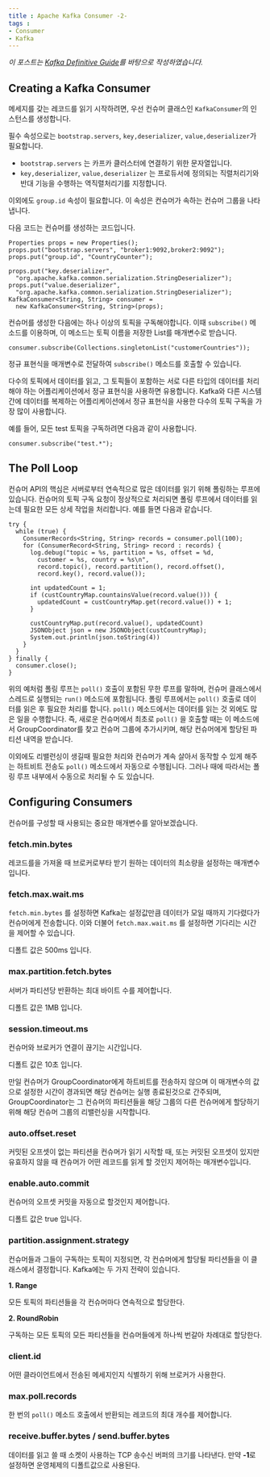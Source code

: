 ```yaml
---
title : Apache Kafka Consumer -2-
tags :
- Consumer
- Kafka
---
```


*이 포스트는 [Kafka Definitive Guide](https://github.com/Avkash/mldl/blob/master/pages/docs/books/confluent-kafka-definitive-guide-complete.pdf)를 바탕으로 작성하였습니다.*

## Creating a Kafka Consumer

메세지를 갖는 레코드를 읽기 시작하려면, 우선 컨슈머 클래스인 `KafkaConsumer`의 인스턴스를 생성합니다.

필수 속성으로는 `bootstrap.servers`, `key,deserializer`, `value,deserializer`가 필요합니다. 

* `bootstrap.servers` 는 카프카 클러스터에 연결하기 위한 문자열입니다.
* `key,deserializer`, `value,deserializer` 는 프로듀서에 정의되는 직렬처리기와 반대 기능을 수행하는 역직렬처리기를 지정합니다.

이외에도 `group.id` 속성이 필요합니다. 이 속성은 컨슈머가 속하는 컨슈머 그룹을 나타냅니다.

다음 코드는 컨슈머를 생성하는 코드입니다.

```
Properties props = new Properties();
props.put("bootstrap.servers", "broker1:9092,broker2:9092");
props.put("group.id", "CountryCounter");

props.put("key.deserializer",
  "org.apache.kafka.common.serialization.StringDeserializer");
props.put("value.deserializer",
  "org.apache.kafka.common.serialization.StringDeserializer");
KafkaConsumer<String, String> consumer =
  new KafkaConsumer<String, String>(props);
```

컨슈머를 생성한 다음에는 하나 이상의 토픽을 구독해야합니다. 이때 `subscribe()` 메소드를 이용하며, 이 메소드는 토픽 이름을 저장한 List를 매개변수로 받습니다.

```
consumer.subscribe(Collections.singletonList("customerCountries"));
```

정규 표현식을 매개변수로 전달하여 `subscribe()` 메소드를 호출할 수 있습니다.

다수의 토픽에서 데이터를 읽고, 그 토픽들이 포함하는 서로 다른 타입의 데이터를 처리해야 하는 어플리케이션에서 정규 표현식을 사용하면 유용합니다. Kafka와 다른 시스템 간에 데이터를 복제하는 어플리케이션에서 정규 표현식을 사용한 다수의 토픽 구독을 가장 많이 사용합니다.

예를 들어, 모든 test 토픽을 구독하려면 다음과 같이 사용합니다.

```
consumer.subscribe("test.*");
```

## The Poll Loop

컨슈머 API의 핵심은 서버로부터 연속적으로 많은 데이터를 읽기 위해 폴링하는 루프에 있습니다. 컨슈머의 토픽 구독 요청이 정상적으로 처리되면 폴링 루프에서 데이터를 읽는데 필요한 모든 상세 작업을 처리합니다. 예를 들면 다음과 같습니다.

```
try {
  while (true) {
    ConsumerRecords<String, String> records = consumer.poll(100);
    for (ConsumerRecord<String, String> record : records) {
      log.debug("topic = %s, partition = %s, offset = %d,
        customer = %s, country = %s\n",
        record.topic(), record.partition(), record.offset(),
        record.key(), record.value());
 
      int updatedCount = 1;
      if (custCountryMap.countainsValue(record.value())) {
        updatedCount = custCountryMap.get(record.value()) + 1;
      }
      
      custCountryMap.put(record.value(), updatedCount)
      JSONObject json = new JSONObject(custCountryMap);
      System.out.println(json.toString(4))
    }
  }
} finally {
  consumer.close();
}
```

위의 예처럼 폴링 루프는 `poll()` 호출이 포함된 무한 루프를 말하며, 컨슈머 클래스에서 스레드로 실행되는 `run()` 메소드에 포함됩니다. 폴링 루프에서는 `poll()` 호출로 데이터를 읽은 후 필요한 처리를 합니다. `poll()` 메소드에서는 데이터를 읽는 것 외에도 많은 일을 수행합니다. 즉, 새로운 컨슈머에서 최초로 `poll()` 을 호출할 때는 이 메소드에서 GroupCoordinator를 찾고 컨슈머 그룹에 추가시키며, 해당 컨슈머에게 할당된 파티션 내역을 받습니다.

이외에도 리밸런싱이 생길때 필요한 처리와 컨슈머가 계속 살아서 동작할 수 있게 해주는 하트비트 전송도 `poll()` 메소드에서 자동으로 수행됩니다. 그러나 때에 따라서는 폴링 루프 내부에서 수동으로 처리될 수 도 있습니다.

## Configuring Consumers

컨슈머를 구성할 때 사용되는 중요한 매개변수를 알아보겠습니다.

### fetch.min.bytes

레코드를을 가져올 때 브로커로부타 받기 원하는 데이터의 최소량을 설정하는 매개변수입니다.

### fetch.max.wait.ms

`fetch.min.bytes` 를 설정하면 Kafka는 설정값만큼 데이터가 모일 때까지 기다렸다가 컨슈머에게 전송합니다. 이와 더불어 `fetch.max.wait.ms` 를 설정하면 기다리는 시간을 제어할 수 있습니다.

디폴트 값은 500ms 입니다.

### max.partition.fetch.bytes

서버가 파티션당 반환하는 최대 바이트 수를 제어합니다. 

디폴트 값은 1MB 입니다.

### session.timeout.ms

컨슈머와 브로커가 연결이 끊기는 시간입니다.

디폴트 값은 10초 입니다. 

만일 컨슈머가 GroupCoordinator에게 하트비트를 전송하지 않으며 이 매개변수의 값으로 설정한 시간이 경과되면 해당 컨슈머는 실행 종료된것으로 간주되며, GroupCoordinator는 그 컨슈머의 파티션들을 해당 그룹의 다른 컨슈머에게 할당하기 위해 해당 컨슈머 그룹의 리밸런싱을 시작합니다.

### auto.offset.reset

커밋된 오프셋이 없는 파티션을 컨슈머가 읽기 시작할 때, 또는 커밋된 오프셋이 있지만 유효하지 않을 때 컨슈머가 어떤 레코드를 읽게 할 것인지 제어하는 매개변수입니다.

### enable.auto.commit

컨슈머의 오프셋 커밋을 자동으로 할것인지 제어합니다.

디폴트 값은 true 입니다.

### partition.assignment.strategy

컨슈머들과 그들이 구독하는 토픽이 지정되면, 각 컨슈머에게 할당될 파티션들을 이 클래스에서 결정합니다. Kafka에는 두 가지 전략이 있습니다.

**1. Range**

모든 토픽의 파티션들을 각 컨슈머마다 연속적으로 할당한다.

**2. RoundRobin**

구독하는 모든 토픽의 모든 파티션들을 컨슈머들에게 하나씩 번갈아 차례대로 할당한다.

### client.id

어떤 클라이언트에서 전송된 메세지인지 식별하기 위해 브로커가 사용한다.

### max.poll.records

한 번의 `poll()` 메소드 호출에서 반환되는 레코드의 최대 개수를 제어합니다. 

### receive.buffer.bytes / send.buffer.bytes

데이터를 읽고 쓸 때 소켓이 사용하는 TCP 송수신 버퍼의 크기를 나타낸다. 만약 **-1**로 설정하면 운영체제의 디폴트값으로 사용된다.